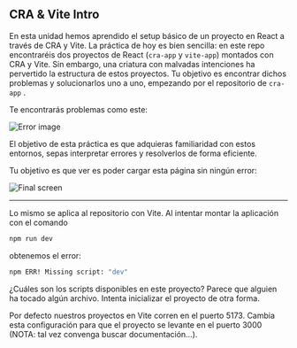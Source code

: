 ## CRA & Vite Intro

En esta unidad hemos aprendido el setup básico de un proyecto en React a través de CRA y Vite. La práctica de hoy es bien sencilla: en este repo encontraréis dos proyectos de React (`cra-app` y `vite-app`) montados con CRA y Vite. Sin embargo, una criatura con malvadas intenciones ha pervertido la estructura de estos proyectos. Tu objetivo es encontrar dichos problemas y solucionarlos uno a uno, empezando por el repositorio de `cra-app` .

Te encontrarás problemas como este:

![Error image](https://res.cloudinary.com/dagndlfhj/image/upload/v1707121079/Screenshot_2024-02-05_at_08.43.07_lqepmx.png)

El objetivo de esta práctica es que adquieras familiaridad con estos entornos, sepas interpretar errores y resolverlos de forma eficiente.

Tu objetivo es que ver es poder cargar esta página sin ningún error:

![Final screen](https://res.cloudinary.com/dagndlfhj/image/upload/v1707121669/Screenshot_2024-02-05_at_09.26.21_bsmnto.png)

---

Lo mismo se aplica al repositorio con Vite. Al intentar montar la aplicación con el comando

```bash
npm run dev
```

obtenemos el error:

```bash
npm ERR! Missing script: "dev"
```

¿Cuáles son los scripts disponibles en este proyecto? Parece que alguien ha tocado algún archivo. Intenta inicializar el proyecto de otra forma.

Por defecto nuestros proyectos en Vite corren en el puerto 5173. Cambia esta configuración para que el proyecto se levante en el puerto 3000 (NOTA: tal vez convenga buscar documentación…).
